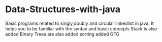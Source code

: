 # Data-Structures-with-java
Basic programs related to singly,doubly and circular linkedlist in java.
It helps you to be familiar with the syntax and basic concepts
Stack is also added
Binary Trees are also added
sorting added
GFG
